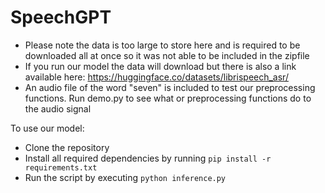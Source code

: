 # SpeechGPT
- Please note the data is too large to store here and is required to be downloaded all at once so it was not able to be included in the zipfile
- If you run our model the data will download but there is also a link available here: https://huggingface.co/datasets/librispeech_asr/
- An audio file of the word "seven" is included to test our preprocessing functions.  Run demo.py to see what or preprocessing functions do to the audio signal 

To use our model:
- Clone the repository
- Install all required dependencies by running `pip install -r requirements.txt`
- Run the script by executing `python inference.py`